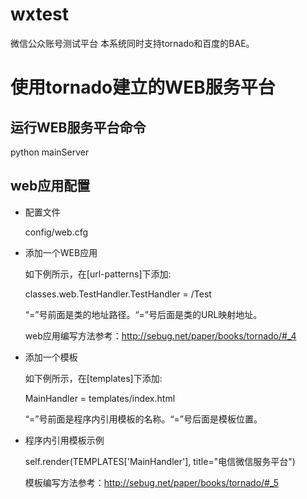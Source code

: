 wxtest
======

微信公众账号测试平台
本系统同时支持tornado和百度的BAE。

使用tornado建立的WEB服务平台
=========================

运行WEB服务平台命令
------------------

python mainServer

web应用配置
------------
* 配置文件

	config/web.cfg

* 添加一个WEB应用

	如下例所示，在[url-patterns]下添加:

	classes.web.TestHandler.TestHandler = /Test
	
	“=”号前面是类的地址路径。“=”号后面是类的URL映射地址。

	web应用编写方法参考：http://sebug.net/paper/books/tornado/#_4

* 添加一个模板

	如下例所示，在[templates]下添加:

	MainHandler = templates/index.html

	“=”号前面是程序内引用模板的名称。“=”号后面是模板位置。

* 程序内引用模板示例

	self.render(TEMPLATES['MainHandler'], title="电信微信服务平台")	

	模板编写方法参考：http://sebug.net/paper/books/tornado/#_5

